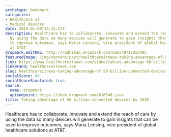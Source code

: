 ```yaml
---
archetype: bookmark
categories:
- Healthcare IT
- Medical devices
date: 2019-01-09T14:15:27Z
description: Healthcare has to collaborate, innovate and extend the reach of care
  by using the data so many devices will generate to gain insights that can be used
  to improve outcomes, says Maria Lensing, vice president of global healthcare solutions
  at AT&T.
dropmark.editURL: http://radhikan.dropmark.com/616548/17253495
featuredImage: /img/content/post/healthcareitnews-taking-advantage-of-50-billion-connected-devices-by-2020.JPG
link: https://www.healthcareitnews.com/video/taking-advantage-50-billion-connected-devices-2020
linkBrand: healthcareitnews.com
slug: healthcareitnews-taking-advantage-of-50-billion-connected-devices-by-2020
socialScore: 43
socialScoreSimulated: true
source:
  name: Dropmark
  apiendpoint: https://shah.dropmark.com/616548.json
title: Taking advantage of 50 billion connected devices by 2020
---
```

Healthcare has to collaborate, innovate and extend the reach of care by using the data so many devices will generate to gain insights that can be used to improve outcomes, says Maria Lensing, vice president of global healthcare solutions at AT&T.

